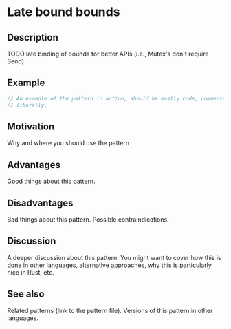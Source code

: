 # Late bound bounds

## Description

TODO late binding of bounds for better APIs (i.e., Mutex's don't require Send)

## Example

```rust
// An example of the pattern in action, should be mostly code, commented
// liberally.
```

## Motivation

Why and where you should use the pattern

## Advantages

Good things about this pattern.

## Disadvantages

Bad things about this pattern. Possible contraindications.

## Discussion

A deeper discussion about this pattern. You might want to cover how this is done
in other languages, alternative approaches, why this is particularly nice in
Rust, etc.

## See also

Related patterns (link to the pattern file). Versions of this pattern in other
languages.
